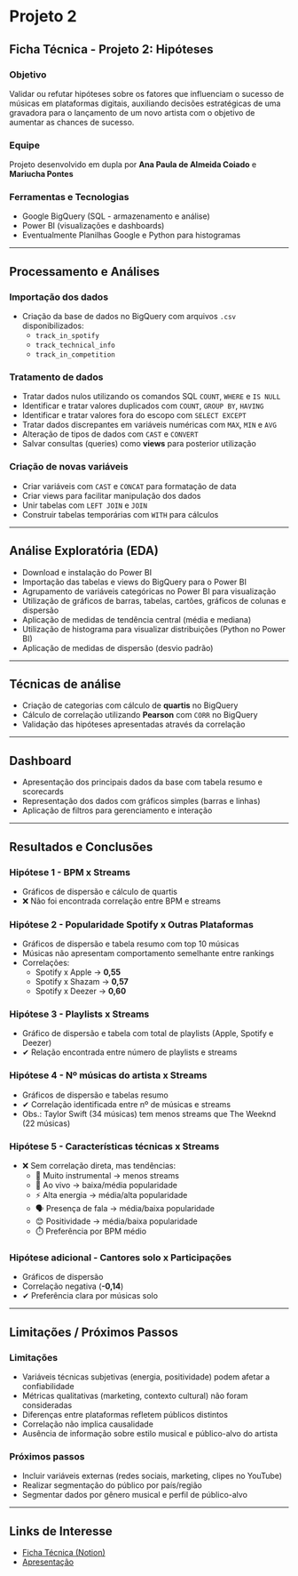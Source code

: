 # Projeto 2  
## Ficha Técnica - Projeto 2: Hipóteses  

### Objetivo  
Validar ou refutar hipóteses sobre os fatores que influenciam o sucesso de músicas em plataformas digitais, auxiliando decisões estratégicas de uma gravadora para o lançamento de um novo artista com o objetivo de aumentar as chances de sucesso.  

### Equipe  
Projeto desenvolvido em dupla por **Ana Paula de Almeida Coiado** e **Mariucha Pontes**  

### Ferramentas e Tecnologias  
- Google BigQuery (SQL - armazenamento e análise)  
- Power BI (visualizações e dashboards)  
- Eventualmente Planilhas Google e Python para histogramas  

---

## Processamento e Análises  

### Importação dos dados  
- Criação da base de dados no BigQuery com arquivos `.csv` disponibilizados:  
  - `track_in_spotify`  
  - `track_technical_info`  
  - `track_in_competition`  

### Tratamento de dados  
- Tratar dados nulos utilizando os comandos SQL `COUNT`, `WHERE` e `IS NULL`  
- Identificar e tratar valores duplicados com `COUNT`, `GROUP BY`, `HAVING`  
- Identificar e tratar valores fora do escopo com `SELECT EXCEPT`  
- Tratar dados discrepantes em variáveis numéricas com `MAX`, `MIN` e `AVG`  
- Alteração de tipos de dados com `CAST` e `CONVERT`  
- Salvar consultas (queries) como **views** para posterior utilização  

### Criação de novas variáveis  
- Criar variáveis com `CAST` e `CONCAT` para formatação de data  
- Criar views para facilitar manipulação dos dados  
- Unir tabelas com `LEFT JOIN` e `JOIN`  
- Construir tabelas temporárias com `WITH` para cálculos  

---

## Análise Exploratória (EDA)  
- Download e instalação do Power BI  
- Importação das tabelas e views do BigQuery para o Power BI  
- Agrupamento de variáveis categóricas no Power BI para visualização  
- Utilização de gráficos de barras, tabelas, cartões, gráficos de colunas e dispersão  
- Aplicação de medidas de tendência central (média e mediana)  
- Utilização de histograma para visualizar distribuições (Python no Power BI)  
- Aplicação de medidas de dispersão (desvio padrão)  

---

## Técnicas de análise  
- Criação de categorias com cálculo de **quartis** no BigQuery  
- Cálculo de correlação utilizando **Pearson** com `CORR` no BigQuery  
- Validação das hipóteses apresentadas através da correlação  

---

## Dashboard  
- Apresentação dos principais dados da base com tabela resumo e scorecards  
- Representação dos dados com gráficos simples (barras e linhas)  
- Aplicação de filtros para gerenciamento e interação  

---

## Resultados e Conclusões  

### Hipótese 1 - **BPM x Streams**  
- Gráficos de dispersão e cálculo de quartis  
- ❌ Não foi encontrada correlação entre BPM e streams  

### Hipótese 2 - **Popularidade Spotify x Outras Plataformas**  
- Gráficos de dispersão e tabela resumo com top 10 músicas  
- Músicas não apresentam comportamento semelhante entre rankings  
- Correlações:  
  - Spotify x Apple → **0,55**  
  - Spotify x Shazam → **0,57**  
  - Spotify x Deezer → **0,60**  

### Hipótese 3 - **Playlists x Streams**  
- Gráfico de dispersão e tabela com total de playlists (Apple, Spotify e Deezer)  
- ✔ Relação encontrada entre número de playlists e streams  

### Hipótese 4 - **Nº músicas do artista x Streams**  
- Gráficos de dispersão e tabelas resumo  
- ✔ Correlação identificada entre nº de músicas e streams  
- Obs.: Taylor Swift (34 músicas) tem menos streams que The Weeknd (22 músicas)  

### Hipótese 5 - **Características técnicas x Streams**  
- ❌ Sem correlação direta, mas tendências:  
  - 🎻 Muito instrumental → menos streams  
  - 🎤 Ao vivo → baixa/média popularidade  
  - ⚡ Alta energia → média/alta popularidade  
  - 🗣️ Presença de fala → média/baixa popularidade  
  - 😊 Positividade → média/baixa popularidade  
  - ⏱️ Preferência por BPM médio  

### Hipótese adicional - **Cantores solo x Participações**  
- Gráficos de dispersão  
- Correlação negativa (**-0,14**)  
- ✔ Preferência clara por músicas solo  

---

## Limitações / Próximos Passos  

### Limitações  
- Variáveis técnicas subjetivas (energia, positividade) podem afetar a confiabilidade  
- Métricas qualitativas (marketing, contexto cultural) não foram consideradas  
- Diferenças entre plataformas refletem públicos distintos  
- Correlação não implica causalidade  
- Ausência de informação sobre estilo musical e público-alvo do artista  

### Próximos passos  
- Incluir variáveis externas (redes sociais, marketing, clipes no YouTube)  
- Realizar segmentação do público por país/região  
- Segmentar dados por gênero musical e perfil de público-alvo  

---

## Links de Interesse  
 
- [Ficha Técnica (Notion)](https://www.notion.so/Projeto-2-2398dc77aa2d80968fa3c09e5f700d4a?source=copy_link)  
- [Apresentação](https://www.loom.com/share/22d287e373464d82a8a71b400a266f25?sid=dafca777-bba4-4f51-a7db-98ce272073b6)

